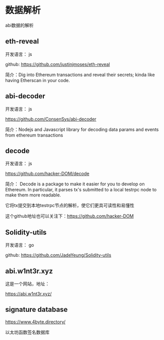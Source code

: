 # 数据解析

abi数据的解析

## eth-reveal

开发语言： js

github: https://github.com/justinjmoses/eth-reveal

简介：Dig into Ethereum transactions and reveal their secrets; kinda like having Etherscan in your code.


## abi-decoder

开发语言： js

https://github.com/ConsenSys/abi-decoder

简介：Nodejs and Javascript library for decoding data params and events from ethereum transactions


## decode

开发语言： js

https://github.com/hacker-DOM/decode

简介： Decode is a package to make it easier for you to develop on Ethereum. In particular, it parses tx's submitted to a local testrpc node to make them more readable.

它将tx提交到本地testrpc节点的解析，使它们更具可读性和易懂性

这个github地址也可以关注下：https://github.com/hacker-DOM

## Solidity-utils

开发语言： go

github: https://github.com/JadeYeung/Solidity-utils


## abi.w1nt3r.xyz

这是一个网站，地址：

https://abi.w1nt3r.xyz/

## signature database

https://www.4byte.directory/

以太坊函数签名数据库